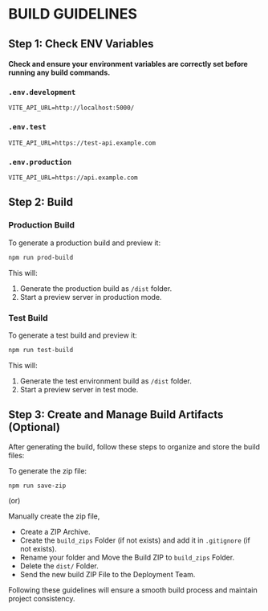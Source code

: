 # BUILD GUIDELINES

## Step 1: Check ENV Variables

#### Check and ensure your environment variables are correctly set before running any build commands.

### `.env.development`

```env
VITE_API_URL=http://localhost:5000/
```

### `.env.test`

```env
VITE_API_URL=https://test-api.example.com
```

### `.env.production`

```env
VITE_API_URL=https://api.example.com
```

## Step 2: Build

### Production Build

To generate a production build and preview it:

```sh
npm run prod-build
```

This will:

1. Generate the production build as `/dist` folder.
2. Start a preview server in production mode.

### Test Build

To generate a test build and preview it:

```sh
npm run test-build
```

This will:

1. Generate the test environment build as `/dist` folder.
2. Start a preview server in test mode.

## Step 3: Create and Manage Build Artifacts (Optional)

After generating the build, follow these steps to organize and store the build files:

To generate the zip file:

```sh
npm run save-zip
```

(or)

Manually create the zip file,

- Create a ZIP Archive.
- Create the `build_zips` Folder (if not exists) and add it in `.gitignore` (if not exists).
- Rename your folder and Move the Build ZIP to `build_zips` Folder.
- Delete the `dist/` Folder.
- Send the new build ZIP File to the Deployment Team.

Following these guidelines will ensure a smooth build process and maintain project consistency.

